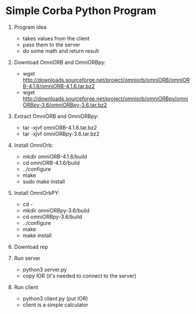 # Simple Corba Python Program

1) Program idea
   * takes values from the client 
   * pass them to the server
   * do some math and return result
   
2) Download OmniORB and OmniORBpy: </br>
    * wget http://downloads.sourceforge.net/project/omniorb/omniORB/omniORB-4.1.6/omniORB-4.1.6.tar.bz2 
    * wget http://downloads.sourceforge.net/project/omniorb/omniORBpy/omniORBpy-3.6/omniORBpy-3.6.tar.bz2 

3) Extract OmniORB and OmniORBpy: </br>
    * tar -xjvf omniORB-4.1.6.tar.bz2
    * tar -xjvf omniORBpy-3.6.tar.bz2

4) Install OmniOrb: </br>
    * mkdir omniORB-4.1.6/build
    * cd omniORB-4.1.6/build
    * ../configure
    * make
    * sudo make install

5) Install OmniOrbPY:</br>
    * cd -
    * mkdir omniORBpy-3.6/build
    * cd omniORBpy-3.6/build
    * ../configure
    * make
    * make install


6) Download rep


7) Run server
   * python3 server.py
   * copy IOR (it's needed to connect to the server)


8) Run client 
   * python3 client.py (put IOR)
   * client is a simple calculator 
